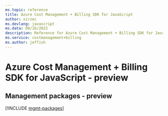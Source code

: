 ```yaml
---
ms.topic: reference
title: Azure Cost Management + Billing SDK for JavaScript
author: xirzec
ms.devlang: javascript
ms.data: 09/16/2022
description: Reference for Azure Cost Management + Billing SDK for JavaScript
ms.service: costmanagement+billing
ms.author: jeffish
---
```

# Azure Cost Management + Billing SDK for JavaScript - preview

## Management packages - preview
[!INCLUDE [mgmt-packages](cost-management-+-billing-mgmt-index.md)]
